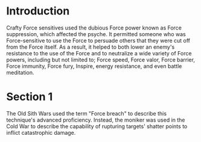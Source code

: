 # Introduction
Crafty Force sensitives used the dubious Force power known as Force suppression, which affected the psyche.
It permitted someone who was Force-sensitive to use the Force to persuade others that they were cut off from the Force itself.
As a result, it helped to both lower an enemy's resistance to the use of the Force and to neutralize a wide variety of Force powers, including but not limited to; Force speed, Force valor, Force barrier, Force immunity, Force fury, Inspire, energy resistance, and even battle meditation.

# Section 1
The Old Sith Wars used the term "Force breach" to describe this technique's advanced proficiency.
Instead, the moniker was used in the Cold War to describe the capability of rupturing targets' shatter points to inflict catastrophic damage.